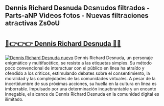 ## Dennis Richard Desnuda D𝚎sn𝚞dos filtr𝚊dos - Parts-aNP Vid𝚎os f𝚘tos - N𝚞evas filtr𝚊ciones atr𝚊ctivas Zs0oU

# <h2><a href="http://mb1dkb.tromn.icu/?c=Dennis+Richard+Desnuda">🔗👉👉👉 Dennis Richard Desnuda 🔗🔗</a></h2>

[![Dennis Richard Desnuda nuevo](https://i.imgur.com/pEAQMta.gif)](http://mb1dkb.tromn.icu/?c=Dennis+Richard+Desnuda)
Dennis Richard Desnuda, un personaje enigmático y multifacético, se resiste a las etiquetas simples. Su método poco convencional de interactuar con el público en línea ha atraído y ofendido a los críticos, estimulando debates sobre el consentimiento, la moralidad y las complejidades de las comunidades virtuales. A pesar de la incertidumbre de sus próximas acciones, su huella en la cultura en línea es imborrable. Impulsado por una determinación inquebrantable y un encanto innegable, el alcance de Dennis Richard Desnuda en la comunidad digital es ilimitado.
